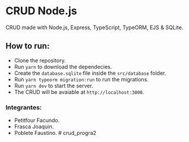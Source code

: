 # CRUD Node.js
CRUD made with Node.js, Express, TypeScript, TypeORM, EJS &amp; SQLite.

## How to run:
- Clone the repository.
- Run `yarn` to download the dependecies.
- Create the `database.sqlite` file inside the `src/database` folder.
- Run `yarn typeorm migration:run` to run the migrations.
- Run `yarn dev` to start the server.
- The CRUD will be avaiable at `http://localhost:3000`.

### Integrantes:
- Petitfour Facundo.
- Frasca Joaquin.
- Poblete Faustino.
#   c r u d _ p r o g r a 2  
 